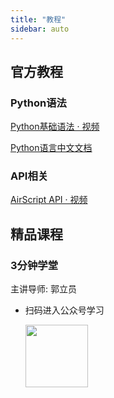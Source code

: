 ```yaml
---
title: "教程"
sidebar: auto
---
```



## 官方教程

### Python语法

[Python基础语法 · 视频](https://www.bilibili.com/video/BV1WX4y1s7Ab)

[Python语言中文文档](https://www.runoob.com/python3/python3-basic-syntax.html)

### API相关

[AirScript API · 视频](https://www.bilibili.com/video/BV1HX4y1i7pf)

## 精品课程

### 3分钟学堂

主讲导师: 郭立员

-   扫码进入公众号学习

    <img style="width:100px;height:100px" src="https://airscript.oss-cn-hangzhou.aliyuncs.com/res/img/doc/gly3mkt.jpeg">



